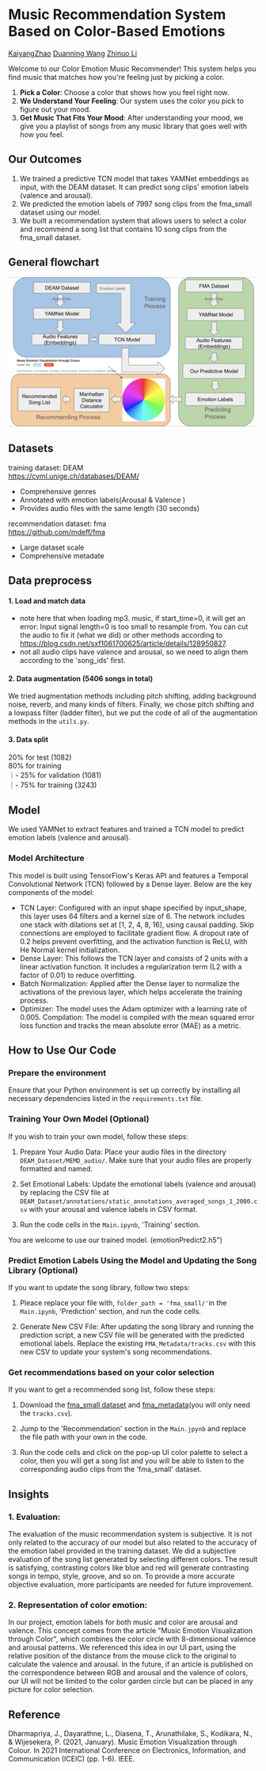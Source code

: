 # Music Recommendation System Based on Color-Based Emotions
[KaiyangZhao](https://github.com/KaiyangZhao0603) [Duanning Wang](https://github.com/119010291) [Zhinuo Li](https://github.com/zhinuo5375)

Welcome to our Color Emotion Music Recommender! This system helps you find music that matches how you're feeling just by picking a color.

1. **Pick a Color**: Choose a color that shows how you feel right now.
2. **We Understand Your Feeling**: Our system uses the color you pick to figure out your mood.
3. **Get Music That Fits Your Mood**: After understanding your mood, we give you a playlist of songs from any music library that goes well with how you feel.

## Our Outcomes
1. We trained a predictive TCN model that takes YAMNet embeddings as input, with the DEAM dataset. It can predict song clips' emotion labels (valence and arousal).
2. We predicted the emotion labels of 7997 song clips from the fma_small dataset using our model.
3. We built a recommendation system that allows users to select a color and recommend a song list that contains 10 song clips from the fma_small dataset.
## General flowchart
![alt text](flowchart.16.png?raw=true)
## Datasets
training dataset: DEAM  
https://cvml.unige.ch/databases/DEAM/  
* Comprehensive genres
* Annotated with emotion labels(Arousal & Valence )
* Provides audio files with the same length (30 seconds)

recommendation dataset: fma  
https://github.com/mdeff/fma
* Large dataset scale
* Comprehensive metadate

## Data preprocess
#### 1. Load and match data
* note here that when loading mp3. music, if start_time=0, it will get an error: Input signal length=0 is too small to resample from. You can cut the audio to fix it (what we did) or other methods according to https://blog.csdn.net/sxf1061700625/article/details/128950827.
* not all audio clips have valence and arousal, so we need to align them according to the 'song_ids' first.
#### 2. Data augmentation (5406 songs in total)
We tried augmentation methods including pitch shifting, adding background noise, reverb, and many kinds of filters. Finally, we chose pitch shifting and a lowpass filter (ladder filter), but we put the code of all of the augmentation methods in the `utils.py`.
#### 3. Data split
20% for test (1082)  
80% for training  
｜- 25% for validation (1081)  
｜- 75% for training (3243)  

## Model
We used YAMNet to extract features and trained a TCN model to predict emotion labels (valence and arousal). 

### Model Architecture
This model is built using TensorFlow's Keras API and features a Temporal Convolutional Network (TCN) followed by a Dense layer. Below are the key components of the model:

* TCN Layer: Configured with an input shape specified by input_shape, this layer uses 64 filters and a kernel size of 6. The network includes one stack with dilations set at [1, 2, 4, 8, 16], using causal padding. Skip connections are employed to facilitate gradient flow. A dropout rate of 0.2 helps prevent overfitting, and the activation function is ReLU, with He Normal kernel initialization.
* Dense Layer: This follows the TCN layer and consists of 2 units with a linear activation function. It includes a regularization term (L2 with a factor of 0.01) to reduce overfitting.
* Batch Normalization: Applied after the Dense layer to normalize the activations of the previous layer, which helps accelerate the training process.
* Optimizer: The model uses the Adam optimizer with a learning rate of 0.005.
Compilation: The model is compiled with the mean squared error loss function and tracks the mean absolute error (MAE) as a metric.

## How to Use Our Code
### Prepare the environment 
Ensure that your Python environment is set up correctly by installing all necessary dependencies listed in the `requirements.txt` file.

### Training Your Own Model (Optional)
If you wish to train your own model, follow these steps:

1. Prepare Your Audio Data: Place your audio files in the directory `DEAM_Dataset/MEMD_audio/`. Make sure that your audio files are properly formatted and named.
   
2. Set Emotional Labels: Update the emotional labels (valence and arousal) by replacing the CSV file at `DEAM_Dataset/annotations/static_annotations_averaged_songs_1_2000.csv` with your arousal and valence labels in CSV format.
   
3. Run the code cells in the `Main.ipynb`, 'Training' section.

You are welcome to use our trained model. (emotionPredict2.h5")
### Predict Emotion Labels Using the Model and Updating the Song Library (Optional)
If you want to update the song library, follow two steps:
1. Pleace replace your file with, `folder_path = 'fma_small/'`in the `Main.ipynb`, 'Prediction' section, and run the code cells.

2. Generate New CSV File: After updating the song library and running the prediction script, a new CSV file will be generated with the predicted emotional labels. Replace the existing `FMA_Metadata/tracks.csv` with this new CSV to update your system's song recommendations.
### Get recommendations based on your color selection
If you want to get a recommended song list, follow these steps:

1. Download the [fma_small dataset](https://os.unil.cloud.switch.ch/fma/fma_small.zip) and [fma_metadata](https://os.unil.cloud.switch.ch/fma/fma_metadata.zip)(you will only need the `tracks.csv`).

2. Jump to the 'Recommendation' section in the `Main.jpynb` and replace the file path with your own in the code.

3. Run the code cells and click on the pop-up UI color palette to select a color, then you will get a song list and you will be able to listen to the corresponding audio clips from the 'fma_small' dataset.
   
## Insights
### 1. Evaluation:
   The evaluation of the music recommendation system is subjective. It is not only related to the accuracy of our model but also related to the accuracy of the emotion label provided in the training dataset. We did a subjective evaluation of the song list generated by selecting different colors. The result is satisfying, contrasting colors like blue and red will generate contrasting songs in tempo, style, groove, and so on. To provide a more accurate objective evaluation, more participants are needed for future improvement. 
### 2. Representation of color emotion:
   In our project, emotion labels for both music and color are arousal and valence. This concept comes from the article "Music Emotion Visualization through Color", which combines the color circle with 8-dimensional valence and arousal patterns. We referenced this idea in our UI part, using the relative position of the distance from the mouse click to the original to calculate the valence and arousal. In the future, if an article is published on the correspondence between RGB and arousal and the valence of colors, our UI will not be limited to the color garden circle but can be placed in any picture for color selection.
## Reference
Dharmapriya, J., Dayarathne, L., Diasena, T., Arunathilake, S., Kodikara, N., & Wijesekera, P. (2021, January). Music Emotion Visualization through Colour. In 2021 International Conference on Electronics, Information, and Communication (ICEIC) (pp. 1-6). IEEE.
